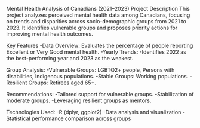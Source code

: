 Mental Health Analysis of Canadians (2021–2023)
Project Description
This project analyzes perceived mental health data among Canadians, focusing on trends and disparities across socio-demographic groups from 2021 to 2023. It identifies vulnerable groups and proposes priority actions for improving mental health outcomes.

Key Features
-Data Overview: Evaluates the percentage of people reporting Excellent or Very Good mental health.
-Yearly Trends:
-Identifies 2022 as the best-performing year and 2023 as the weakest.

Group Analysis:
-Vulnerable Groups: LGBTQ2+ people, Persons with disabilities, Indigenous populations.
-Stable Groups: Working populations.
-Resilient Groups: Retirees aged 65+.

Recommendations:
-Tailored support for vulnerable groups.
-Stabilization of moderate groups.
-Leveraging resilient groups as mentors.

Technologies Used:
-R (dplyr, ggplot2)
-Data analysis and visualization
-Statistical performance comparison across groups
